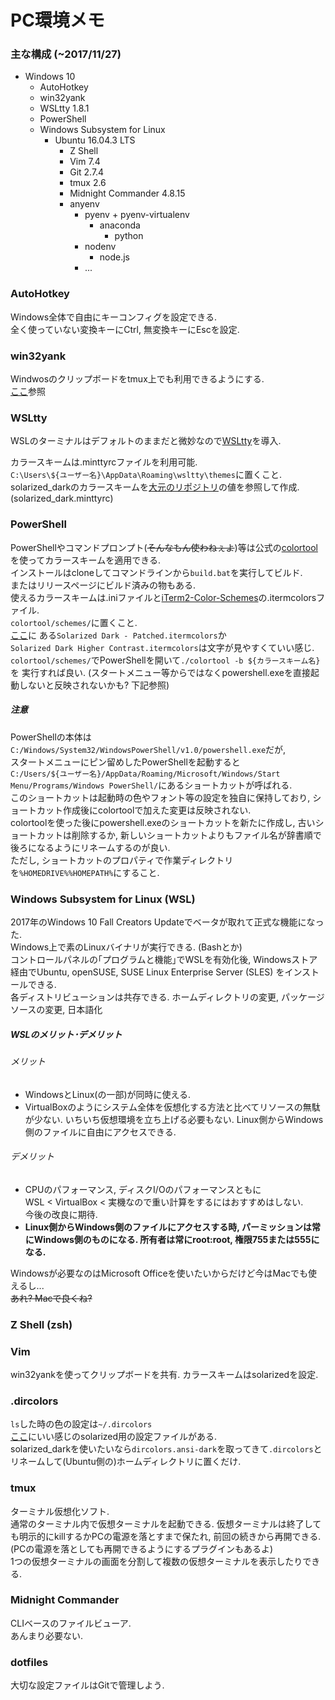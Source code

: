 # PC環境メモ

### 主な構成 (~2017/11/27)
* Windows 10
    * AutoHotkey
    * win32yank
    * WSLtty 1.8.1
    * PowerShell
    * Windows Subsystem for Linux
        * Ubuntu 16.04.3 LTS
            * Z Shell
            * Vim 7.4
            * Git 2.7.4
            * tmux 2.6
            * Midnight Commander 4.8.15
            * anyenv
                * pyenv + pyenv-virtualenv
                    * anaconda
                        * python
                * nodenv
                    * node.js
                * ...

### AutoHotkey
Windows全体で自由にキーコンフィグを設定できる.  
全く使っていない変換キーにCtrl, 無変換キーにEscを設定.

### win32yank
Windwosのクリップボードをtmux上でも利用できるようにする.  
[ここ](https://qiita.com/rattcv/items/da6730384111ad8fb70a)参照

### WSLtty
WSLのターミナルはデフォルトのままだと微妙なので[WSLtty](https://github.com/mintty/wsltty)を導入.  

カラースキームは.minttyrcファイルを利用可能.  
`C:\Users\${ユーザー名}\AppData\Roaming\wsltty\themes`に置くこと.  
solarized_darkのカラースキームを[大元のリポジトリ](https://github.com/altercation/solarized)の値を参照して作成.
(solarized_dark.minttyrc)

### PowerShell
PowerShellやコマンドプロンプト(~~そんなもん使わねぇよ~~)等は公式の[colortool](https://github.com/Microsoft/console)を使ってカラースキームを適用できる.  
インストールはcloneしてコマンドラインから`build.bat`を実行してビルド.  
またはリリースページにビルド済みの物もある.  
使えるカラースキームは.iniファイルと[iTerm2-Color-Schemes](https://github.com/mbadolato/iTerm2-Color-Schemes)の.itermcolorsファイル.  
`colortool/schemes/`に置くこと.  
[ここ](https://github.com/mbadolato/iTerm2-Color-Schemes/tree/master/schemes)に
ある`Solarized Dark - Patched.itermcolors`か  
`Solarized Dark Higher Contrast.itermcolors`は文字が見やすくていい感じ.  
`colortool/schemes/`でPowerShellを開いて`./colortool -b ${カラースキーム名}`を
実行すれば良い. (スタートメニュー等からではなくpowershell.exeを直接起動しないと反映されないかも? 下記参照)

##### 注意
PowerShellの本体は`C:/Windows/System32/WindowsPowerShell/v1.0/powershell.exe`だが,  
スタートメニューにピン留めしたPowerShellを起動すると  
`C:/Users/${ユーザー名}/AppData/Roaming/Microsoft/Windows/Start Menu/Programs/Windows PowerShell/`にあるショートカットが呼ばれる.  
このショートカットは起動時の色やフォント等の設定を独自に保持しており, ショートカット作成後にcolortoolで加えた変更は反映されない.  
colortoolを使った後にpowershell.exeのショートカットを新たに作成し, 古いショートカットは削除するか, 新しいショートカットよりもファイル名が辞書順で後ろになるようにリネームするのが良い.  
ただし, ショートカットのプロパティで作業ディレクトリを`%HOMEDRIVE%%HOMEPATH%`にすること.

### Windows Subsystem for Linux (WSL)
2017年のWindows 10 Fall Creators Updateでベータが取れて正式な機能になった.  
Windows上で素のLinuxバイナリが実行できる. (Bashとか)  
コントロールパネルの｢プログラムと機能｣でWSLを有効化後, Windowsストア経由でUbuntu,  openSUSE, SUSE Linux Enterprise Server (SLES) をインストールできる.  
各ディストリビューションは共存できる.
ホームディレクトリの変更, パッケージソースの変更, 日本語化

##### WSLのメリット･デメリット
###### メリット
* WindowsとLinux(の一部)が同時に使える.
* VirtualBoxのようにシステム全体を仮想化する方法と比べてリソースの無駄が少ない.  いちいち仮想環境を立ち上げる必要もない. Linux側からWindows側のファイルに自由にアクセスできる.

###### デメリット
* CPUのパフォーマンス, ディスクI/Oのパフォーマンスともに  
WSL < VirtualBox < 実機なので重い計算をするにはおすすめはしない.   
今後の改良に期待.  
* **Linux側からWindows側のファイルにアクセスする時, パーミッションは常にWindows側のものになる. 所有者は常にroot:root, 権限755または555になる.**

Windowsが必要なのはMicrosoft Officeを使いたいからだけど今はMacでも使えるし...  
~~あれ? Macで良くね?~~

### Z Shell (zsh)

### Vim
win32yankを使ってクリップボードを共有.
カラースキームはsolarizedを設定.

### .dircolors
`ls`した時の色の設定は`~/.dircolors`   
[ここ](https://github.com/seebi/dircolors-solarized)にいい感じのsolarized用の設定ファイルがある.  
solarized_darkを使いたいなら`dircolors.ansi-dark`を取ってきて`.dircolors`とリネームして(Ubuntu側の)ホームディレクトリに置くだけ.

### <a name="tmux">tmux</a>
ターミナル仮想化ソフト.  
通常のターミナル内で仮想ターミナルを起動できる. 仮想ターミナルは終了しても明示的にkillするかPCの電源を落とすまで保たれ, 前回の続きから再開できる. (PCの電源を落としても再開できるようにするプラグインもあるよ)  
1つの仮想ターミナルの画面を分割して複数の仮想ターミナルを表示したりできる.

### <a name="mc">Midnight Commander</a>
CLIベースのファイルビューア.  
あんまり必要ない.

### dotfiles
大切な設定ファイルはGitで管理しよう.
